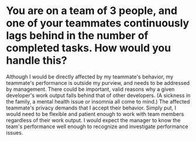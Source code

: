 # You are on a team of 3 people, and one of your teammates continuously lags behind in the number of completed tasks. How would you handle this?
Although I would be directly affected by my teammate's behavior, my teammate's performance is outside my purview, and needs to be addressed by management. There could be important, valid reasons why a given developer's work output falls behind that of other developers. (A sickness in the family, a mental health issue or insomnia all come to mind.) The affected teammate's privacy demands that I accept their behavior. Simply put, I would need to be flexible and patient enough to work with team members regardless of their work output. I would expect the manager to know the team's performance well enough to recognize and investigate performance issues.